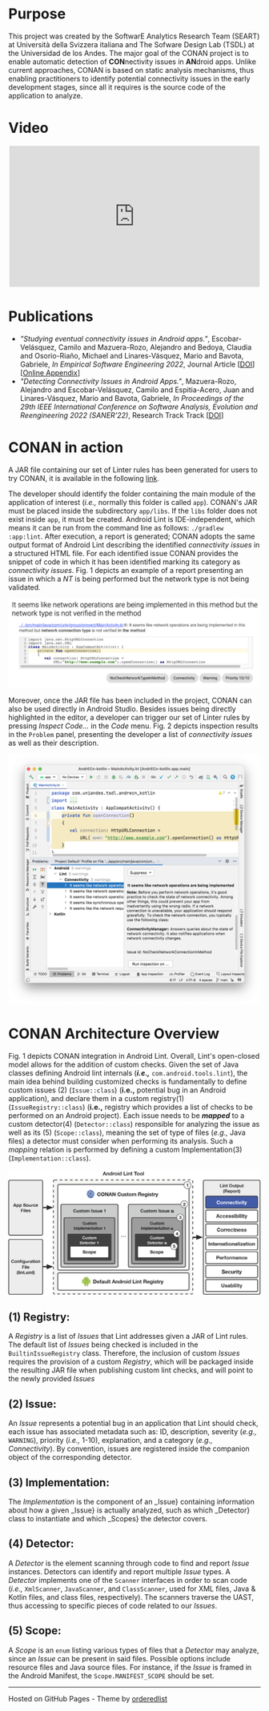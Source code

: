 # Purpose

This project was created by the SoftwarE Analytics Research Team (SEART) at Università della Svizzera italiana and The Sofware Design Lab (TSDL) at the Universidad de los Andes. The major goal of the CONAN project is to enable automatic detection of **CON**nectivity issues in **AN**droid apps. Unlike current approaches, CONAN is based on static analysis mechanisms, thus enabling practitioners to identify potential connectivity issues in the early development stages, since all it requires is the source code of the application to analyze.

# Video

<p align="center">
<iframe width="500" height="282" src="https://www.youtube.com/embed/LBBvXdjftVU" frameborder="0" allow="accelerometer; autoplay; encrypted-media; gyroscope; picture-in-picture" allowfullscreen></iframe></p>

# Publications

- _"Studying eventual connectivity issues in Android apps."_, Escobar-Velásquez, Camilo and Mazuera-Rozo, Alejandro and Bedoya, Claudia and Osorio-Riaño, Michael and Linares-Vásquez, Mario and Bavota, Gabriele, _In Empirical Software Engineering 2022_, Journal Article [[DOI](https://doi.org/10.1007/s10664-021-10020-6)] [[Online Appendix](https://thesoftwaredesignlab.github.io/android-eventual-connectivity/)] 
- _"Detecting Connectivity Issues in Android Apps."_, Mazuera-Rozo, Alejandro and Escobar-Velásquez, Camilo and Espitia-Acero, Juan and Linares-Vásquez, Mario and Bavota, Gabriele, _In Proceedings of the 29th IEEE International Conference on Software Analysis, Evolution and Reengineering 2022 (SANER’22)_, Research Track Track [[DOI](https://doi.org/10.1109/SANER53432.2022.00087)]

# CONAN in action

A JAR file containing our set of Linter rules has been generated for users to try CONAN, it is available in the following [link]().

The developer should identify the folder containing the main module of the application of interest (_i.e.,_ normally this folder is called `app`). CONAN's JAR must be placed inside the subdirectory `app/libs`. If the `libs` folder does not exist inside `app`, it must be created. Android Lint is IDE-independent, which means it can be run from the command line as follows: `./gradlew :app:lint`. After execution, a report is generated; CONAN adopts the same output format of Android Lint describing the identified _connectivity issues_ in a structured HTML file. For each identified issue CONAN provides the snippet of code in which it has been identified marking its category as _connectivity issues_. Fig. 1 depicts an example of a report presenting an issue in which a _NT_ is being performed but the network type is not being validated. 

![No Network type check instance within a report](./assets/imgs/html_report.png)

Moreover, once the JAR file has been included in the project, CONAN can also be used directly in Android Studio. Besides issues being directly highlighted in the editor, a developer can trigger our set of Linter rules by pressing _Inspect Code..._ in the _Code_ menu. Fig. 2 depicts inspection results in the `Problem` panel, presenting the developer a list of _connectivity issues_ as well as their description.

![ _connectivity issues_ warnings in Android Studio](./assets/imgs/IDE-full.png)

# CONAN Architecture Overview

Fig. 1 depicts CONAN integration in Android Lint. Overall, Lint's open-closed model allows for the addition of custom checks. Given the set of Java classes defining Android lint internals (___i.e.,___ `com.android.tools.lint`), the main idea behind building customized checks is fundamentally to define custom issues (2) (`Issue::class`) (__i.e.,__ potential bug in an Android application), and declare them in a custom registry(1) (`IssueRegistry::class`) (__i.e.,__ registry which provides a list of checks to be performed on an Android project). Each issue needs to be _**mapped**_ to a custom detector(4) (`Detector::class`) responsible for analyzing the issue as well as its (5) (`Scope::class`), meaning the set of type of files (_e.g.,_ Java files) a detector must consider when performing its analysis. Such a _mapping_ relation is performed by defining a custom Implementation(3) (`Implementation::class`).

![Architecture](./assets/imgs/conan_archi1024_1.png)

## (1) Registry:
A _Registry_ is a list of _Issues_ that Lint addresses given a JAR of Lint rules. The default list of _Issues_ being checked is included in the `BuiltinIssueRegistry` class. Therefore, the inclusion of custom _Issues_ requires the provision of a custom _Registry_, which will be packaged inside the resulting JAR file when publishing custom lint checks, and will point to the newly provided _Issues_

## (2) Issue:
An _Issue_ represents a potential bug in an application that Lint should check, each issue has associated metadata such as:  ID, description, severity (_e.g.,_ `WARNING`), priority (_i.e.,_ 1-10), explanation, and a category (_e.g.,_ _Connectivity_). By convention, issues are registered inside the companion object of the corresponding detector.

## (3) Implementation:
The _Implementation_ is the component of an _Issue} containing information about how a given _Issue} is actually analyzed, such as which _Detector} class to instantiate and which _Scopes} the detector covers.

## (4) Detector:
A _Detector_ is the element scanning through code to find and report _Issue_ instances. Detectors can identify and report multiple _Issue_ types. A _Detector_ implements one of the `Scanner` interfaces in order to scan code (_i.e.,_ `XmlScanner`, `JavaScanner`, and `ClassScanner`, used for XML files, Java & Kotlin files, and class files, respectively). The scanners traverse the UAST, thus accessing to specific pieces of code related to our _Issues_.

## (5) Scope:
A _Scope_ is an `enum` listing various types of files that a _Detector_ may analyze, since an _Issue_ can be present in said files. Possible options include resource files and Java source files. For instance, if the _Issue_ is framed in the Android Manifest, the `Scope.MANIFEST_SCOPE` should be set.



    
---
Hosted on GitHub Pages - Theme by [orderedlist](https://github.com/orderedlist)
